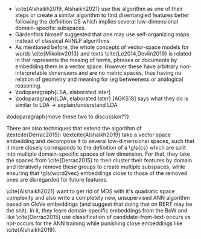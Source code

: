 * \cite{Alshaikh2019, Alshaikh2021} use this algorithm as one of their steps or create a similar algorithm to find disentangled features better following the definition CS which implies several low-dimensional domain-specific subspaces.
* Gärdenfors himself suggested that one may use self-organizing maps instead of classical AI/NLP algorithms
* As mentioned before, the whole concepts of vector-space models for words \cite{Mikolov2013} and texts \cite{Le2014,Devlin2019} is related in that represents the meaing of terms, phrases or documents by embedding them in a vector space. However these have arbitrary non-interpretable dimensions and are no metric spaces, thus having no relation of geometry and meaning for \eg betweeness or analogical reasoning.
* \todoparagraph{LSA, elaborated later} 
* \todoparagraph{LDA, elaborated later} [AGKS18] says what they do is similar to LDA -> explain/understand LDA





\todoparagraph{move these two to discussion??}

There are also techniques that extend the algorithm of \textcite{Derrac2015}: \textcite{Alshaikh2019} take a vector space embedding and decompose it to several low-dimensional spaces, such that it more closely corresponds to the definition of a \gls{cs} which are split into multiple domain-specific spaces of low dimension. For that, they take the spaces from \cite{Derrac2015} to then cluster their features by domain and iteratively remove these groups to create multiple subspaces, while ensuring that \gls{word2vec} embeddings close to those of the removed ones are disregarded for future features.

\cite{Alshaikh2021} want to get rid of MDS with it's quadratic space complexity and also write a completely new, unsupervised ANN algorithm based on GloVe embeddings (and suggest that doing that on BERT may be the shit). In it, they learn domain-specific embeddings from the BoW and like \cite{Derrac2015} use classification of candidate-from-text-occurs vs not-occurs for the ANN training while punishing close embeddings like \cite{Alshaikh2019}.

